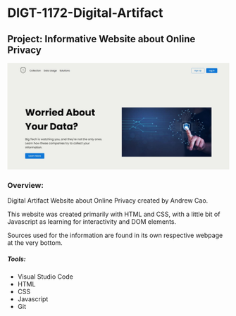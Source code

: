 # DIGT-1172-Digital-Artifact

## Project: Informative Website about Online Privacy

![home page](images/digtreadme.JPG)

### Overview:

Digital Artifact Website about Online Privacy created by Andrew Cao.

This website was created primarily with HTML and CSS, with a little bit of Javascript as learning for interactivity and DOM elements.

Sources used for the information are found in its own respective webpage at the very bottom.

##### Tools:

- Visual Studio Code
- HTML
- CSS
- Javascript
- Git
